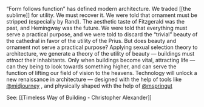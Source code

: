 “Form follows function” has defined modern architecture. We traded [[the sublime]] for utility. We must recover it. We were told that ornament must be stripped (especially by Rand). The aesthetic taste of Fitzgerald was the past, and Hemingway was the future. We were told that everything must serve a practical purpose, and we were told to discard the “trivial” beauty of the cathedral in favor of the utility of the Prius. But does beauty and ornament not serve a practical purpose? Applying sexual selection theory to architecture, we generate a theory of the utility of beauty — buildings must *attract* their inhabitants. Only when buildings become vital, attracting life — can they being to look towards something higher, and can serve the function of lifting our field of vision to the heavens. Technology will unlock a new renaissance in architecture — designed with the help of tools like [@midjourney](https://twitter.com/midjourney) , and physically shaped with the help of [@mspringut](https://twitter.com/mspringut)

See: [[Timeless Way of Building - Christopher Alexander]]